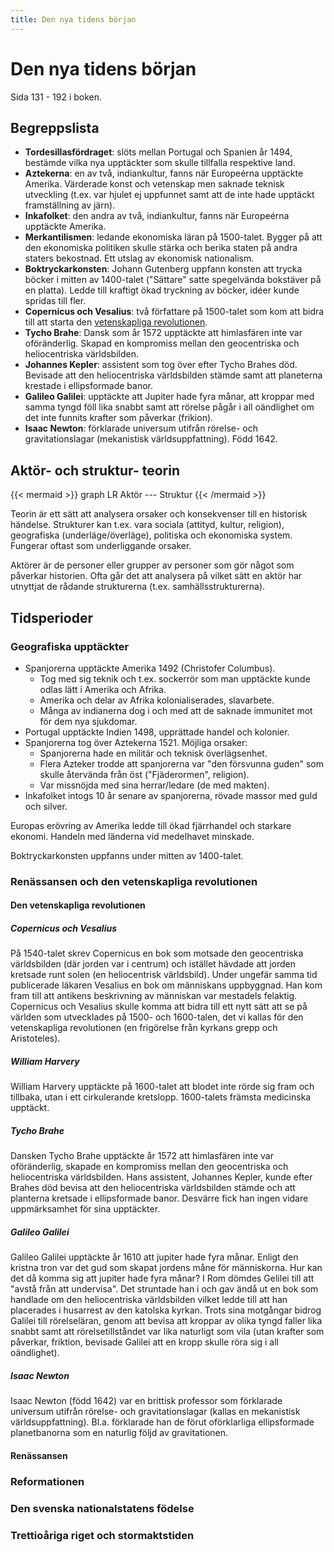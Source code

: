 ```yaml
---
title: Den nya tidens början
---
```


# Den nya tidens början

Sida 131 - 192 i boken.

## Begreppslista
* **Tordesillasfördraget**: slöts mellan Portugal och Spanien år 1494, bestämde vilka nya upptäckter som skulle tillfalla respektive land.
* **Aztekerna**: en av två, indiankultur, fanns när Europeérna upptäckte Amerika. Värderade konst och vetenskap men saknade teknisk utveckling (t.ex. var hjulet ej uppfunnet samt att de inte hade upptäckt framställning av järn).
* **Inkafolket**: den andra av två, indiankultur, fanns när Europeérna upptäckte Amerika. 
* **Merkantilismen**: ledande ekonomiska läran på 1500-talet. Bygger på att den ekonomiska politiken skulle stärka och berika staten på andra staters bekostnad. Ett utslag av ekonomisk nationalism.
* **Boktryckarkonsten**: Johann Gutenberg uppfann konsten att trycka böcker i mitten av 1400-talet ("Sättare" satte spegelvända bokstäver på en platta). Ledde till kraftigt ökad tryckning av böcker, idéer kunde spridas till fler.
* **Copernicus och Vesalius**: två författare på 1500-talet som kom att bidra till att starta den [vetenskapliga revolutionen](#den-vetenskapliga-revolutionen).
* **Tycho Brahe**: Dansk som år 1572 upptäckte att himlasfären inte var oföränderlig. Skapad en kompromiss mellan den geocentriska och heliocentriska världsbilden.
* **Johannes Kepler**: assistent som tog över efter Tycho Brahes död. Bevisade att den heliocentriska världsbilden stämde samt att planeterna krestade i ellipsformade banor.
* **Galileo Galilei**: upptäckte att Jupiter hade fyra månar, att kroppar med samma tyngd föll lika snabbt samt att rörelse pågår i all oändlighet om det inte funnits krafter som påverkar (frikion).
* **Isaac Newton**: förklarade universum utifrån rörelse- och gravitationslagar (mekanistisk världsuppfattning). Född 1642.

## Aktör- och struktur- teorin

{{< mermaid >}}
graph LR
	Aktör --- Struktur
{{< /mermaid >}}

Teorin är ett sätt att analysera orsaker och konsekvenser till en historisk händelse. Strukturer kan t.ex. vara sociala (attityd, kultur, religion), geografiska (underläge/överläge), politiska och ekonomiska system. Fungerar oftast som underliggande orsaker. 

Aktörer är de personer eller grupper av personer som gör något som påverkar historien. Ofta går det att analysera på vilket sätt en aktör har utnyttjat de rådande strukturerna (t.ex. samhällsstrukturerna).

## Tidsperioder

### **Geografiska upptäckter**
* Spanjorerna upptäckte Amerika 1492 (Christofer Columbus).
	* Tog med sig teknik och t.ex. sockerrör som man upptäckte kunde odlas lätt i Amerika och Afrika.
	* Amerika och delar av Afrika kolonialiserades, slavarbete.
	* Många av indianerna dog i och med att de saknade immunitet mot för dem nya sjukdomar.
* Portugal upptäckte Indien 1498, upprättade handel och kolonier.
* Spanjorerna tog över Aztekerna 1521. Möjliga orsaker:
	* Spanjorerna hade en militär och teknisk överlägsenhet.
	* Flera Azteker trodde att spanjorerna var "den försvunna guden" som skulle återvända från öst ("Fjäderormen", religion).
	* Var missnöjda med sina herrar/ledare (de med makten).
* Inkafolket intogs 10 år senare av spanjorerna, rövade massor med guld och silver.

Europas erövring av Amerika ledde till ökad fjärrhandel och starkare ekonomi. Handeln med länderna vid medelhavet minskade.

Boktryckarkonsten uppfanns under mitten av 1400-talet.

### **Renässansen och den vetenskapliga revolutionen**

#### **Den vetenskapliga revolutionen**

##### **Copernicus och Vesalius**
På 1540-talet skrev Copernicus en bok som motsade den geocentriska världsbilden (där jorden var i centrum) och istället hävdade att jorden kretsade runt solen (en heliocentrisk världsbild). Under ungefär samma tid publicerade läkaren Vesalius en bok om människans uppbyggnad. Han kom fram till att antikens beskrivning av människan var mestadels felaktig. Copernicus och Vesalius skulle komma att bidra till ett nytt sätt att se på världen som utvecklades på 1500- och 1600-talen, det vi kallas för den vetenskapliga revolutionen (en frigörelse från kyrkans grepp och Aristoteles). 

##### **William Harvery**
William Harvery upptäckte på 1600-talet att blodet inte rörde sig fram och tillbaka, utan i ett cirkulerande kretslopp. 1600-talets främsta medicinska upptäckt.

##### **Tycho Brahe**
Dansken Tycho Brahe upptäckte år 1572 att himlasfären inte var oföränderlig, skapade en kompromiss mellan den geocentriska och heliocentriska världsbilden. Hans assistent, Johannes Kepler, kunde efter Brahes död bevisa att den heliocentriska världsbilden stämde och att planterna kretsade i ellipsformade banor. Desvärre fick han ingen vidare uppmärksamhet för sina upptäckter.

##### **Galileo Galilei**
Galileo Galilei upptäckte år 1610 att jupiter hade fyra månar. Enligt den kristna tron var det gud som skapat jordens måne för människorna. Hur kan det då komma sig att jupiter hade fyra månar? I Rom dömdes Gelilei till att "avstå från att undervisa". Det struntade han i och gav ändå ut en bok som handlade om den heliocentriska världsbilden vilket ledde till att han placerades i husarrest av den katolska kyrkan. Trots sina motgångar bidrog Galilei till rörelseläran, genom att bevisa att kroppar av olika tyngd faller lika snabbt samt att rörelsetillståndet var lika naturligt som vila (utan krafter som påverkar, friktion, bevisade Galilei att en kropp skulle röra sig i all oändlighet).

##### **Isaac Newton**
Isaac Newton (född 1642) var en brittisk professor som förklarade universum utifrån rörelse- och gravitationslagar (kallas en mekanistisk världsuppfattning). Bl.a. förklarade han de förut oförklarliga ellipsformade planetbanorna som en naturlig följd av gravitationen.

#### **Renässansen**

### **Reformationen**

### **Den svenska nationalstatens födelse**

### **Trettioåriga riget och stormaktstiden**
